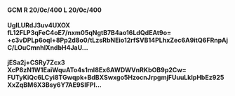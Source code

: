 #### GCM R 20/0c/400 L 20/0c/400
**UglLURdJ3uv4UXOX**<br/>**fL12FLP3qFeC4oE7/nxm05qNgtB7B4ao16LdQdEAt9o=**<br/>**+c3vDPLp6oql+8Pp2d8o0/tLzsRbNEio12rfSVB14PLhxZec6A9itQ6FRnpAjC/LOuCmnhIXndbH4JaU...**<br/><br/>
**jESa2j+CSRy7Zcx3**<br/>**XcP8zN1W1EaiWquATo4s1ml8Ex6AWDWVnRKbOB9p2Cw=**<br/>**FUTyKiQc6LCyi8TGwqpk+BdBXSwxgo5HzocnJrpgmjFUuuLkIpHbEz925XxZqBM6X3Bsy6Y7AE9SlFPI...**